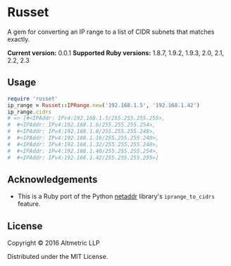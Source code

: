 # Russet

A gem for converting an IP range to a list of CIDR subnets that matches exactly.

**Current version:** 0.0.1
**Supported Ruby versions:** 1.8.7, 1.9.2, 1.9.3, 2.0, 2.1, 2.2, 2.3

## Usage

```ruby
require 'russet'
ip_range = Russet::IPRange.new('192.168.1.5', '192.168.1.42')
ip_range.cidrs
# => [#<IPAddr: IPv4:192.168.1.5/255.255.255.255>,
#  #<IPAddr: IPv4:192.168.1.6/255.255.255.254>,
#  #<IPAddr: IPv4:192.168.1.8/255.255.255.248>,
#  #<IPAddr: IPv4:192.168.1.16/255.255.255.240>,
#  #<IPAddr: IPv4:192.168.1.32/255.255.255.248>,
#  #<IPAddr: IPv4:192.168.1.40/255.255.255.254>,
#  #<IPAddr: IPv4:192.168.1.42/255.255.255.255>]
```

## Acknowledgements

* This is a Ruby port of the Python [netaddr](https://pypi.python.org/pypi/netaddr) library's `iprange_to_cidrs` feature.

## License

Copyright © 2016 Altmetric LLP

Distributed under the MIT License.
